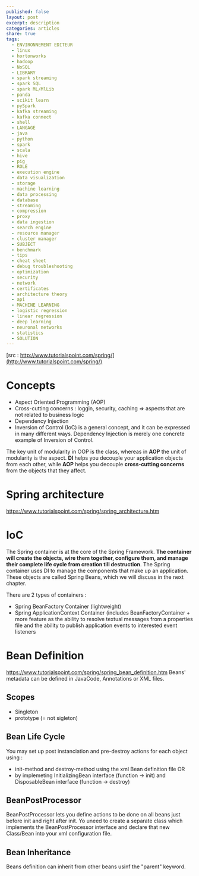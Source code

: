 ```yaml
---
published: false
layout: post
excerpt: description
categories: articles
share: true
tags:
  - ENVIRONNEMENT EDITEUR
  - linux
  - hortonworks
  - hadoop
  - NoSQL
  - LIBRARY
  - spark streaming
  - spark SQL
  - spark ML/MlLib
  - panda
  - scikit learn
  - pySpark
  - kafka streaming
  - kafka connect
  - shell
  - LANGAGE
  - java
  - python
  - spark
  - scala
  - hive
  - pig
  - ROLE
  - execution engine
  - data visualization
  - storage
  - machine learning
  - data processing
  - database
  - streaming
  - compression
  - proxy
  - data ingestion
  - search engine
  - resource manager
  - cluster manager
  - SUBJECT
  - benchmark
  - tips
  - cheat sheet
  - debug troubleshooting
  - optimization
  - security
  - network
  - certificates
  - architecture theory
  - api
  - MACHINE LEARNING
  - logistic regression
  - linear regression
  - deep learning
  - neuronal networks
  - statistics
  - SOLUTION
---
```

[src : http://www.tutorialspoint.com/spring/](http://www.tutorialspoint.com/spring/)

# Concepts
- Aspect Oriented Programming (AOP)
- Cross-cutting concerns : loggin, security, caching => aspects that are not related to business logic
- Dependency Injection
- Inversion of Control (IoC) is a general concept, and it can be expressed in many different ways. Dependency Injection is merely one concrete example of Inversion of Control.

The key unit of modularity in OOP is the class, whereas in **AOP** the unit of modularity is the aspect. 
**DI** helps you decouple your application objects from each other, while **AOP** helps you decouple **cross-cutting concerns** from the objects that they affect.

# Spring architecture 
https://www.tutorialspoint.com/spring/spring_architecture.htm 

# IoC
The Spring container is at the core of the Spring Framework. **The container will create the objects, wire them together, configure them, and manage their complete life cycle from creation till destruction**. The Spring container uses DI to manage the components that make up an application. These objects are called Spring Beans, which we will discuss in the next chapter.

There are 2 types of containers : 
- Spring BeanFactory Container (lightweight)
- Spring ApplicationContext Container (includes BeanFactoryContainer + more feature as the ability to resolve textual messages from a properties file and the ability to publish application events to interested event listeners

# Bean Definition
https://www.tutorialspoint.com/spring/spring_bean_definition.htm
Beans' metadata can be defined in JavaCode, Annotations or XML files.

## Scopes
- Singleton
- prototype (= not sigleton)

## Bean Life Cycle
You may set up post instanciation and pre-destroy actions for each object using : 
- init-method and destroy-method using the xml Bean definition file OR
- by implemeting InitializingBean interface (function -> init) and DisposableBean interface (function -> destroy)

## BeanPostProcessor 
BeanPostProcessor lets you define actions to be done on all beans just before init and right after init. Yo uneed to create a separate class which implements the BeanPostProcessor interface and declare that new Class/Bean into your xml configuration file.


## Bean Inheritance
Beans definition can inherit from other beans usinf the "parent" keyword.


